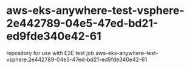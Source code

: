# aws-eks-anywhere-test-vsphere-2e442789-04e5-47ed-bd21-ed9fde340e42-61
repository for use with E2E test job aws-eks-anywhere-test-vsphere:2e442789-04e5-47ed-bd21-ed9fde340e42-61
